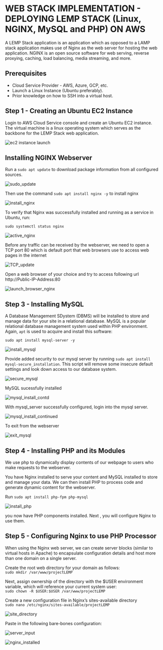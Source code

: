 
# WEB STACK IMPLEMENTATION - DEPLOYING LEMP STACK (Linux, NGINX, MySQL and PHP) ON AWS

A LEMP Stack application is an application which as opposed to a LAMP stack application makes use of Nginx as the web server for hosting the web application. NGINX is an open source software for web serving, reverse proxying, caching, load balancing, media streaming, and more.

## Prerequisites
- Cloud Service Provider - AWS, Azure, GCP, etc.
- Launch a Linux Instance (Ubuntu preferably).
- Prior knowledge on how to SSH into a virtual host.

## Step 1 - Creating an Ubuntu EC2 Instance
Login to AWS Cloud Service console and create an Ubuntu EC2 instance. The virtual machine is a linux operating system which serves as the backbone for the LEMP Stack web application. 

![ec2 instance launch ](./Images/ec2_launch_instance.PNG)

## Installing NGINX Webserver
Run a `sudo apt update` to download package information from all configured sources.

![sudo_update](./Images/apt_update.PNG)

Then use the command `sudo apt install nginx -y` to install nginx

![install_nginx](./Images/install_nginx.PNG)

To verify that Nginx was successfully installed and running as a service in Ubuntu, run:

`sudo systemctl status nginx`

![active_nginx](./Images/active_nginx.PNG)

Before any traffic can be received by the webserver, we need to open a TCP port 80 which is default port that web browsers use to access web pages in the internet

![TCP_update](./Images/TCP_update.PNG)

Open a web browser of your choice and try to access following url  
http://Public-IP-Address:80

![launch_browser_nginx](./Images/launch_browser_nginx.PNG)

## Step 3 - Installing MySQL

A Database Management SDystem (DBMS) will be installed to store and manage data for your site in a relational database. MySQL is a popular relational database management system used within PHP environment.
Again, `apt` is used to acquire and install this software: 

`sudo apt install mysql-server -y`

![install_mysql](./Images/install_mysql.PNG)

Provide added security to our mysql server by running `sudo apt install mysql-secure_installation`. This script will remove some insecure default settings and look down access to our database system.


![secure_mysql](./Images/secure_mysql.PNG) 

MySQL sucessfully installed 

![mysql_install_contd](./Images/mysql_install_contd.PNG)

With mysql_server successfully configured, login into the mysql server.

![mysql_install_continued](./Images/mysql_install_contd2.PNG)

To exit from the webserver 

![exit_mysql](./Images/mysql_exit_programme.PNG) 

## Step 4 - Installing PHP and its Modules

We use php to dynamically display contents of our webpage to users who make requests to the webserver.

You have Nginx installed to serve your content and MySQL installed to store and manage your data. We can then install PHP to process code and generate dynamic content for the webserver.

Run `sudo apt install php-fpm php-mysql`

![install_php](./Images/install_php.PNG)

you now have PHP components installed. Next , you will configure Nginx to use them.

## Step 5 - Configuring Nginx to use PHP Processor

When using the Nginx web server, we can create server blocks (similar to virtual hosts in Apache) to encapsulate configuration details and host more than one domain on a single server.

Create the root web directory for your domain as follows:  
`sudo mkdir /var/www/projectLEMP`

Next, assign ownership of the directory with the $USER environment variable, which will reference your current system user:  
`sudo chown -R $USER:$USER /var/www/projectLEMP`

Create a new configuration file in Nginx’s sites-available directory  
`sudo nano /etc/nginx/sites-available/projectLEMP`


![site_directory](./Images/site_directory.PNG)

Paste in the following bare-bones configuration:

![server_input](./Images/server_input.PNG)

![nginx_installed](./Images/nginx_installed_successfully.PNG)
